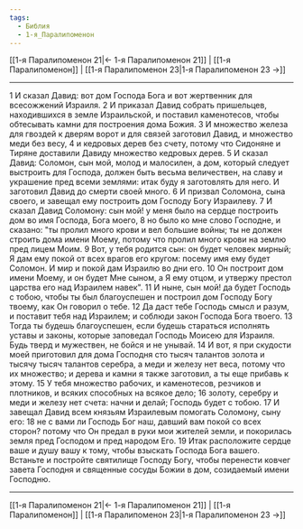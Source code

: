```yaml
---
tags:
  - Библия
  - 1-я_Паралипоменон
---
```

[[1-я Паралипоменон 21|← 1-я Паралипоменон 21]] | [[1-я Паралипоменон]] | [[1-я Паралипоменон 23|1-я Паралипоменон 23 →]]

---
1 И сказал Давид: вот дом Господа Бога и вот жертвенник для всесожжений Израиля.
2 И приказал Давид собрать пришельцев, находившихся в земле Израильской, и поставил каменотесов, чтобы обтесывать камни для построения дома Божия.
3 И множество железа для гвоздей к дверям ворот и для связей заготовил Давид, и множество меди без весу,
4 и кедровых дерев без счету, потому что Сидоняне и Тиряне доставили Давиду множество кедровых дерев.
5 И сказал Давид: Соломон, сын мой, молод и малосилен, а дом, который следует выстроить для Господа, должен быть весьма величествен, на славу и украшение пред всеми землями: итак буду я заготовлять для него. И заготовил Давид до смерти своей много.
6 И призвал Соломона, сына своего, и завещал ему построить дом Господу Богу Израилеву.
7 И сказал Давид Соломону: сын мой! у меня было на сердце построить дом во имя Господа, Бога моего,
8 но было ко мне слово Господне, и сказано: "ты пролил много крови и вел большие войны; ты не должен строить дома имени Моему, потому что пролил много крови на землю пред лицем Моим.
9 Вот, у тебя родится сын: он будет человек мирный; Я дам ему покой от всех врагов его кругом: посему имя ему будет Соломон. И мир и покой дам Израилю во дни его.
10 Он построит дом имени Моему, и он будет Мне сыном, а Я ему отцом, и утвержу престол царства его над Израилем навек".
11 И ныне, сын мой! да будет Господь с тобою, чтобы ты был благоуспешен и построил дом Господу Богу твоему, как Он говорил о тебе.
12 Да даст тебе Господь смысл и разум, и поставит тебя над Израилем; и соблюди закон Господа Бога твоего.
13 Тогда ты будешь благоуспешен, если будешь стараться исполнять уставы и законы, которые заповедал Господь Моисею для Израиля. Будь тверд и мужествен, не бойся и не унывай.
14 И вот, я при скудости моей приготовил для дома Господня сто тысяч талантов золота и тысячу тысяч талантов серебра, а меди и железу нет веса, потому что их множество; и дерева и камни я также заготовил, а ты еще прибавь к этому.
15 У тебя множество рабочих, и каменотесов, резчиков и плотников, и всяких способных на всякое дело;
16 золоту, серебру и меди и железу нет счета: начни и делай; Господь будет с тобою.
17 И завещал Давид всем князьям Израилевым помогать Соломону, сыну его:
18 не с вами ли Господь Бог наш, давший вам покой со всех сторон? потому что Он предал в руки мои жителей земли, и покорилась земля пред Господом и пред народом Его.
19 Итак расположите сердце ваше и душу вашу к тому, чтобы взыскать Господа Бога вашего. Встаньте и постройте святилище Господу Богу, чтобы перенести ковчег завета Господня и священные сосуды Божии в дом, созидаемый имени Господню.

---
[[1-я Паралипоменон 21|← 1-я Паралипоменон 21]] | [[1-я Паралипоменон]] | [[1-я Паралипоменон 23|1-я Паралипоменон 23 →]]